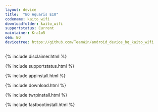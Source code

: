 ```yaml
---
layout: device
title:  "BQ Aquaris E10"
codename: kaito_wifi
downloadfolder: kaito_wifi 
supportstatus: Current
maintainer: Kra1o5
oem: BQ
devicetree: https://github.com/TeamWin/android_device_bq_kaito_wifi
---
```


{% include disclaimer.html %}

{% include supportstatus.html %}

{% include appinstall.html %}

{% include download.html %}

{% include twrpinstall.html %}

{% include fastbootinstall.html %}
